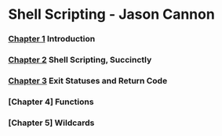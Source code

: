 # **Shell Scripting** - Jason Cannon

### **[Chapter 1]** Introduction
### **[Chapter 2]** Shell Scripting, Succinctly
### **[Chapter 3]** Exit Statuses and Return Code
### **[Chapter 4]** Functions
### **[Chapter 5]** Wildcards

[Chapter 1]: <Introduction>
[Chapter 2]: <Shell Scripting, Succinctly>
[Chapter 3]: <Exit Statuses and Return Codes>

